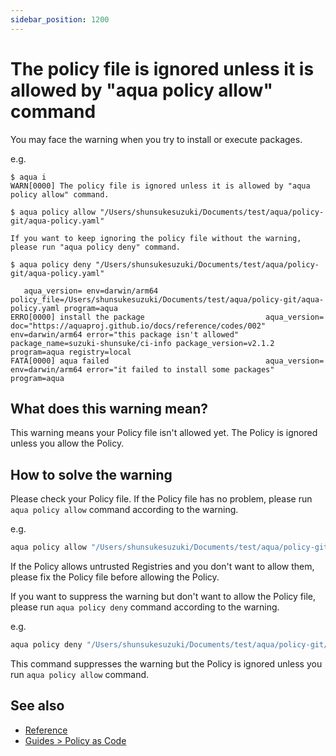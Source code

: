 ```yaml
---
sidebar_position: 1200
---
```


# The policy file is ignored unless it is allowed by "aqua policy allow" command

You may face the warning when you try to install or execute packages.

e.g.

```console
$ aqua i
WARN[0000] The policy file is ignored unless it is allowed by "aqua policy allow" command.

$ aqua policy allow "/Users/shunsukesuzuki/Documents/test/aqua/policy-git/aqua-policy.yaml"

If you want to keep ignoring the policy file without the warning, please run "aqua policy deny" command.

$ aqua policy deny "/Users/shunsukesuzuki/Documents/test/aqua/policy-git/aqua-policy.yaml"

   aqua_version= env=darwin/arm64 policy_file=/Users/shunsukesuzuki/Documents/test/aqua/policy-git/aqua-policy.yaml program=aqua
ERRO[0000] install the package                           aqua_version= doc="https://aquaproj.github.io/docs/reference/codes/002" env=darwin/arm64 error="this package isn't allowed" package_name=suzuki-shunsuke/ci-info package_version=v2.1.2 program=aqua registry=local
FATA[0000] aqua failed                                   aqua_version= env=darwin/arm64 error="it failed to install some packages" program=aqua
```

## What does this warning mean?

This warning means your Policy file isn't allowed yet.
The Policy is ignored unless you allow the Policy.

## How to solve the warning

Please check your Policy file. If the Policy file has no problem, please run `aqua policy allow` command according to the warning.

e.g.

```sh
aqua policy allow "/Users/shunsukesuzuki/Documents/test/aqua/policy-git/aqua-policy.yaml"
```

If the Policy allows untrusted Registries and you don't want to allow them, please fix the Policy file before allowing the Policy.

If you want to suppress the warning but don't want to allow the Policy file, please run `aqua policy deny` command according to the warning.

e.g.

```sh
aqua policy deny "/Users/shunsukesuzuki/Documents/test/aqua/policy-git/aqua-policy.yaml"
```

This command suppresses the warning but the Policy is ignored unless you run `aqua policy allow` command.

## See also

- [Reference](/docs/reference/security/policy-as-code)
- [Guides > Policy as Code](/docs/guides/policy-as-code)
